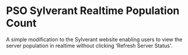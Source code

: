 # PSO Sylverant Realtime Population Count
A simple modification to the Sylverant website enabling users to view the server population in realtime without clicking 'Refresh Server Status'.

